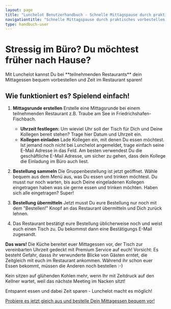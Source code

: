 ```yaml
---
layout: page
title: "Lunchelot Benutzerhandbuch - Schnelle Mittagspause durch praktisches vorbestellen"
navigationtitle: "Schnelle Mittagspause durch praktisches vorbestellen."
type: handbuch-user
---
```


# Stressig im Büro? Du möchtest früher nach Hause?

<p class="message">
Mit Lunchelot kannst Du bei **teilnehmenden Restaurants** dein Mittagessen bequem vorbestellen und Zeit im Restaurant sparen!
</p>

## Wie funktioniert es? Spielend einfach!

1. **Mittagsrunde erstellen** Erstelle eine Mittagsrunde bei einem teilnehmenden Restaurant z.B. Traube am See in Friedrichshafen-Fischbach.
    * **Uhrzeit festlegen:**  Um wieviel Uhr soll der Tisch für Dich und Deine Kollegen bereit stehen? Trage hier
    Datum und Uhrzeit ein.
    * **Kollegen einladen** Lade Kollegen ein, mit denen Du essen möchtest. Ist jemand noch nicht bei Lunchelot angemeldet,
     trage einfach seine E-Mail Adresse in das Feld. Am besten verwendest Du die geschäftliche E-Mail Adresse, um sicher zu gehen,
     dass dein Kollege die Einladung im Büro auch liest.

2. **Bestellung sammeln** Die Gruppenbestellung ist jetzt geöffnet. Wähle bequem aus dem Menü aus, was Du essen und trinken möchtest.
Du musst nur noch warten, bis auch Deine eingeladenen Kollegen eingetragen haben was sie gerne essen und trinken möchten.
 Haben sich alle eingetragen? Super!

3. **Bestellung übermitteln** Jetzt musst Du eure Bestellung nur noch mit dem "Bestellen!" Knopf an das Restaurant übermitteln
 und Dich zurück lehnen.

4. Das Restaurant bestätigt eure Bestellung üblicherweise noch und weist euch einen Tisch zu. Du bekommst dann eine Bestätigungs E-Mail zugesandt.


**Das wars!** Die Küche bereitet euer Mittagessen vor, der Tisch zur vereinbarten Uhrzeit gedeckt mit Premium Service auf euch!
Vorsicht: Es besteht Gefahr, dasss ihr verwunderte Blicke von Gästen erntet, die Zeitgleich mit euch im Restaurant ankommen.
Während ihr schon euer Essen bekommt, müssen die Anderen noch bestellen :-)

Kein sitzen auf glühenden Kohlen mehr, wenn Ihr mit Zeitdruck auf den Kellner wartet, weil das nächste Meeting im
Nacken sitzt!

Entspannt essen und dabei Zeit sparen - Lunchelot macht es möglich!

<p class="message">
<a href="https://lunchelot.de/signin" target="_blank">Probiere es jetzt gleich aus und bestelle Dein Mittagessen bequem vor!</a>
</p>
